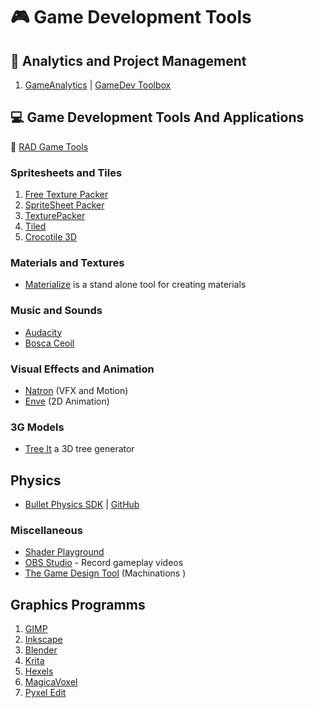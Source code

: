 # :video_game: Game Development Tools

## :closed_book: Analytics and Project Management

1. [GameAnalytics](https://gameanalytics.com/) | [GameDev Toolbox](https://gameanalytics.com/toolbox/)

## :computer: Game Development Tools And Applications

:link: [RAD Game Tools](http://www.radgametools.com/)

### Spritesheets and Tiles

1. [Free Texture Packer](http://free-tex-packer.com/)
2. [SpriteSheet Packer](http://amakaseev.github.io/sprite-sheet-packer/)
3. [TexturePacker](https://www.codeandweb.com/texturepacker)
4. [Tiled](https://www.mapeditor.org/)
5. [Crocotile 3D](http://www.crocotile3d.com/)

### Materials and Textures

- [Materialize](http://www.boundingboxsoftware.com/materialize/index.php) is a stand alone tool for creating materials

### Music and Sounds

- [Audacity](https://www.audacityteam.org/)
- [Bosca Ceoil](https://boscaceoil.net/)

### Visual Effects and Animation

- [Natron](https://natrongithub.github.io/) (VFX and Motion)
- [Enve](https://maurycyliebner.github.io/) (2D Animation)

### 3G Models

- [Tree It](https://www.evolved-software.com/treeit/treeit) a 3D tree generator

## Physics

- [Bullet Physics SDK](https://pybullet.org/wordpress/) | [GitHub](https://github.com/bulletphysics/bullet3)

### Miscellaneous

- [Shader Playground](http://shader-playground.timjones.io/)
- [OBS Studio](https://obsproject.com/) - Record gameplay videos
- [The Game Design Tool](https://machinations.io/) (Machinations )

## Graphics Programms

1. [GIMP](https://www.gimp.org/)
2. [Inkscape](https://inkscape.org/)
3. [Blender](https://www.blender.org/)
4. [Krita](https://krita.org/en/)
5. [Hexels](https://marmoset.co/hexels/)
6. [MagicaVoxel](https://ephtracy.github.io/)
7. [Pyxel Edit](https://pyxeledit.com/index.php)

